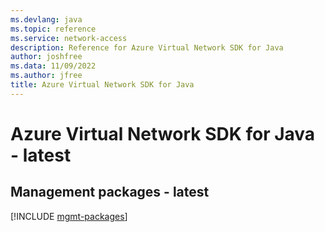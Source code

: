 ```yaml
---
ms.devlang: java
ms.topic: reference
ms.service: network-access
description: Reference for Azure Virtual Network SDK for Java
author: joshfree
ms.data: 11/09/2022
ms.author: jfree
title: Azure Virtual Network SDK for Java
---
```

# Azure Virtual Network SDK for Java - latest

## Management packages - latest
[!INCLUDE [mgmt-packages](virtual-network-mgmt-index.md)]